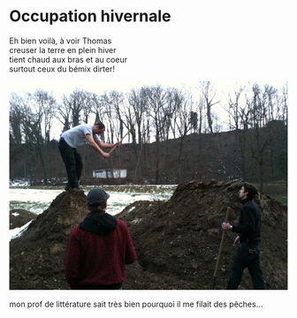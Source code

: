 # Occupation hivernale

<!-- Manuel Hitz -->

Eh bien voilà, à voir Thomas<br/>
creuser la terre en plein hiver<br/>
tient chaud aux bras et au coeur<br/>
surtout ceux du bémix dirter!

![IMG_0416](./media/IMG_0416.jpg)

mon prof de littérature sait très bien pourquoi il me filait des pêches...
